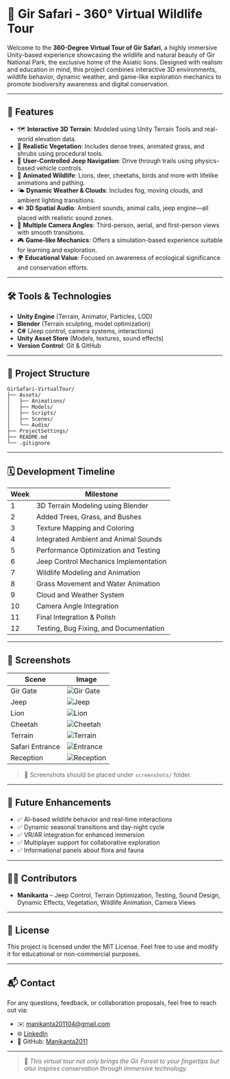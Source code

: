 # 🦁 Gir Safari - 360° Virtual Wildlife Tour

Welcome to the **360-Degree Virtual Tour of Gir Safari**, a highly immersive Unity-based experience showcasing the wildlife and natural beauty of Gir National Park, the exclusive home of the Asiatic lions. Designed with realism and education in mind, this project combines interactive 3D environments, wildlife behavior, dynamic weather, and game-like exploration mechanics to promote biodiversity awareness and digital conservation.

---

## 🚀 Features

- 🗺️ **Interactive 3D Terrain**: Modeled using Unity Terrain Tools and real-world elevation data.
- 🌳 **Realistic Vegetation**: Includes dense trees, animated grass, and shrubs using procedural tools.
- 🚙 **User-Controlled Jeep Navigation**: Drive through trails using physics-based vehicle controls.
- 🦁 **Animated Wildlife**: Lions, deer, cheetahs, birds and more with lifelike animations and pathing.
- 🌤️ **Dynamic Weather & Clouds**: Includes fog, moving clouds, and ambient lighting transitions.
- 🔊 **3D Spatial Audio**: Ambient sounds, animal calls, jeep engine—all placed with realistic sound zones.
- 🎥 **Multiple Camera Angles**: Third-person, aerial, and first-person views with smooth transitions.
- 🎮 **Game-like Mechanics**: Offers a simulation-based experience suitable for learning and exploration.
- 🌍 **Educational Value**: Focused on awareness of ecological significance and conservation efforts.

---

## 🛠️ Tools & Technologies

- **Unity Engine** (Terrain, Animator, Particles, LOD)
- **Blender** (Terrain sculpting, model optimization)
- **C#** (Jeep control, camera systems, interactions)
- **Unity Asset Store** (Models, textures, sound effects)
- **Version Control**: Git & GitHub

---

## 📁 Project Structure

```
GirSafari-VirtualTour/
├── Assets/
│   ├── Animations/
│   ├── Models/
│   ├── Scripts/
│   ├── Scenes/
│   └── Audio/
├── ProjectSettings/
├── README.md
└── .gitignore
```

---

## 🗓️ Development Timeline

| Week | Milestone |
|------|-----------|
| 1    | 3D Terrain Modeling using Blender |
| 2    | Added Trees, Grass, and Bushes |
| 3    | Texture Mapping and Coloring |
| 4    | Integrated Ambient and Animal Sounds |
| 5    | Performance Optimization and Testing |
| 6    | Jeep Control Mechanics Implementation |
| 7    | Wildlife Modeling and Animation |
| 8    | Grass Movement and Water Animation |
| 9    | Cloud and Weather System |
| 10   | Camera Angle Integration |
| 11   | Final Integration & Polish |
| 12   | Testing, Bug Fixing, and Documentation |

---

## 📸 Screenshots

| Scene | Image |
|-------|-------|
| Gir Gate | ![Gir Gate](screenshots/gir_gate.png) |
| Jeep | ![Jeep](screenshots/jeep.png) |
| Lion | ![Lion](screenshots/lion.png) |
| Cheetah | ![Cheetah](screenshots/cheetah.png) |
| Terrain | ![Terrain](screenshots/terrain.png) |
| Safari Entrance | ![Entrance](screenshots/entrance.png) |
| Reception | ![Reception](screenshots/reception.png) |

> 📁 Screenshots should be placed under `screenshots/` folder.

---

## 🔮 Future Enhancements

- ✅ AI-based wildlife behavior and real-time interactions
- ✅ Dynamic seasonal transitions and day-night cycle
- ✅ VR/AR integration for enhanced immersion
- ✅ Multiplayer support for collaborative exploration
- ✅ Informational panels about flora and fauna

---

## 👩‍💻 Contributors

- **Manikanta** – Jeep Control, Terrain Optimization, Testing, Sound Design, Dynamic Effects, Vegetation, Wildlife Animation, Camera Views

---

## 📜 License

This project is licensed under the MIT License. Feel free to use and modify it for educational or non-commercial purposes.

---

## 📬 Contact

For any questions, feedback, or collaboration proposals, feel free to reach out via:

- ✉️ [manikanta201104@gmail.com](mailto:manikanta0224402@gmail.com)
- 🌐 [LinkedIn](https://www.linkedin.com/in/manikanta2024/)
- 🐙 GitHub: [Manikanta2011](https://github.com/manikanta201104)

---

> 🧠 *This virtual tour not only brings the Gir Forest to your fingertips but also inspires conservation through immersive technology.*
